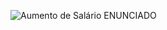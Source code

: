 ![Aumento de Salário ENUNCIADO](https://user-images.githubusercontent.com/112535799/200874238-51f204ee-170c-44cc-999b-6c5f98ef3030.png)
